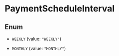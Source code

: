 

# PaymentScheduleInterval

## Enum


* `WEEKLY` (value: `"WEEKLY"`)

* `MONTHLY` (value: `"MONTHLY"`)



